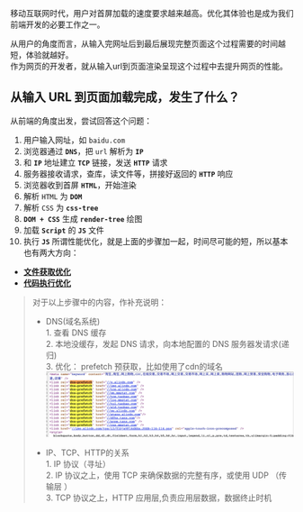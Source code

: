 移动互联网时代，用户对首屏加载的速度要求越来越高。优化其体验也是成为我们前端开发的必要工作之一。

从用户的角度而言，从输入完网址后到最后展现完整页面这个过程需要的时间越短，体验就越好。  
作为网页的开发者，就从输入url到页面渲染呈现这个过程中去提升网页的性能。

## 从输⼊ URL 到⻚⾯加载完成，发⽣了什么？

从前端的角度出发，尝试回答这个问题：

1. ⽤户输⼊网址，如 `baidu.com`
2. 浏览器通过 **`DNS`**，把 `url` 解析为 **`IP`**
3. 和 **`IP`** 地址建⽴ **`TCP`** 链接，发送 **`HTTP`** 请求
4. 服务器接收请求，查库，读⽂件等，拼接好返回的 **`HTTP`** 响应
5. 浏览器收到⾸屏 **`HTML`**，开始渲染
6. 解析 `HTML` 为 **``DOM``**
7. 解析 `CSS` 为 **`css-tree`**
8. **`DOM + CSS`** ⽣成 **`render-tree`** 绘图
9. 加载 **`Script`** 的 **`JS`** ⽂件
10. 执⾏ **`JS`**
所谓性能优化，就是上⾯的步骤加⼀起，时间尽可能的短，所以基本也有两⼤⽅向：

+ [**文件获取优化**](/perOpt/render.md)
+ [**代码执行优化**](/perOpt/code.md)

> 对于以上步骤中的内容，作补充说明：  
> + DNS(域名系统)  
>       1. 查看 DNS 缓存  
>       2. 本地没缓存，发起 DNS 请求，向本地配置的 DNS 服务器发请求(递归)  
>       3.  优化： prefetch 预获取，⽐如使⽤了cdn的域名
>       ![cdn](/img/perOpt/cdn.png)
>
> + IP、TCP、HTTP的关系  
>       1. IP 协议（寻址）  
>       2. IP 协议之上，使用 TCP 来确保数据的完整有序，或使用 UDP （传输层 ）  
>       3. TCP 协议之上，HTTP 应用层,负责应用层数据，数据终止时机
